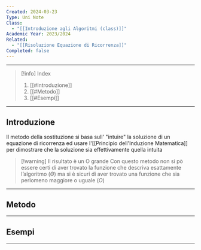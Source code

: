 ```yaml
---
Created: 2024-03-23
Type: Uni Note
Class:
  - "[[Introduzione agli Algoritmi (class)]]"
Academic Year: 2023/2024
Related:
  - "[[Risoluzione Equazione di Ricorrenza]]"
Completed: false
---
```

---

>[!info] Index
>1. [[#Introduzione]]
>2. [[#Metodo]]
>3. [[#Esempi]]

---
## Introduzione

Il metodo della sostituzione si basa sull' "intuire" la soluzione di un equazione di ricorrenza ed usare l'[[Principio dell'Induzione Matematica]] per dimostrare che la soluzione sia effettivamente quella intuita 

>[!warning] Il risultato è un O grande
>Con questo metodo non si pò essere certi di aver trovato la funzione che descriva esattamente l’algoritmo ($\Theta$) ma si è sicuri di aver trovato una funzione che sia perlomeno maggiore o uguale ($O$)

---
## Metodo



---
## Esempi



---